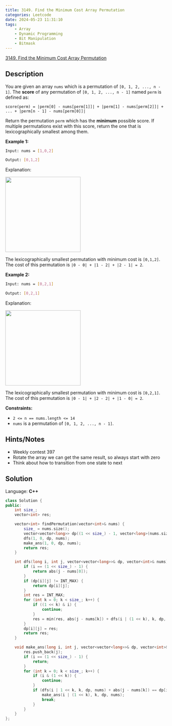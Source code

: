```yaml
---
title: 3149. Find the Minimum Cost Array Permutation
categories: Leetcode
date: 2024-05-23 11:31:10
tags:
    - Array
    - Dynamic Programming
    - Bit Manipulation
    - Bitmask
---
```


[3149. Find the Minimum Cost Array Permutation](https://leetcode.com/problems/find-the-minimum-cost-array-permutation/description/)

## Description

You are given an array `nums` which is a permutation of `[0, 1, 2, ..., n - 1]`. The **score**  of any permutation of `[0, 1, 2, ..., n - 1]` named `perm` is defined as:

`score(perm) = |perm[0] - nums[perm[1]]| + |perm[1] - nums[perm[2]]| + ... + |perm[n - 1] - nums[perm[0]]|`

Return the permutation `perm` which has the **minimum**  possible score. If multiple permutations exist with this score, return the one that is lexicographically smallest among them.

**Example 1:**

```bash
Input: nums = [1,0,2]

Output: [0,1,2]
```

Explanation:

**<img alt="" src="https://assets.leetcode.com/uploads/2024/04/04/example0gif.gif" style="width: 235px; height: 235px;">**

The lexicographically smallest permutation with minimum cost is `[0,1,2]`. The cost of this permutation is `|0 - 0| + |1 - 2| + |2 - 1| = 2`.

**Example 2:**

```bash
Input: nums = [0,2,1]

Output: [0,2,1]
```

Explanation:

**<img alt="" src="https://assets.leetcode.com/uploads/2024/04/04/example1gif.gif" style="width: 235px; height: 235px;">**

The lexicographically smallest permutation with minimum cost is `[0,2,1]`. The cost of this permutation is `|0 - 1| + |2 - 2| + |1 - 0| = 2`.

**Constraints:**

- `2 <= n == nums.length <= 14`
- `nums` is a permutation of `[0, 1, 2, ..., n - 1]`.

## Hints/Notes

- Weekly contest 397
- Rotate the array we can get the same result, so always start with zero
- Think about how to transition from one state to next

## Solution

Language: **C++**

```C++
class Solution {
public:
    int size_;
    vector<int> res;

    vector<int> findPermutation(vector<int>& nums) {
        size_ = nums.size();
        vector<vector<long>> dp((1 << size_) - 1, vector<long>(nums.size(), INT_MAX));
        dfs(1, 0, dp, nums);
        make_ans(1, 0, dp, nums);
        return res;
    }

    int dfs(long i, int j, vector<vector<long>>& dp, vector<int>& nums) {
        if (i == (1 << size_) - 1) {
            return abs(j - nums[0]);
        }
        if (dp[i][j] != INT_MAX) {
            return dp[i][j];
        }
        int res = INT_MAX;
        for (int k = 0; k < size_; k++) {
            if ((1 << k) & i) {
                continue;
            }
            res = min(res, abs(j - nums[k]) + dfs(i | (1 << k), k, dp, nums));
        }
        dp[i][j] = res;
        return res;
    }

    void make_ans(long i, int j, vector<vector<long>>& dp, vector<int>& nums) {
        res.push_back(j);
        if (i == (1 << size_) - 1) {
            return;
        }
        for (int k = 0; k < size_; k++) {
            if (i & (1 << k)) {
                continue;
            }
            if (dfs(i | 1 << k, k, dp, nums) + abs(j - nums[k]) == dp[i][j]) {
                make_ans(i | (1 << k), k, dp, nums);
                break;
            }
        }
    }
};
```
